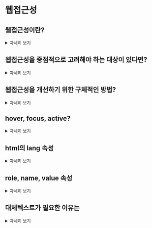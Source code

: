 # 웹접근성

## 웹접근성이란?

<details>
<summary>자세히 보기</summary>
모든 사용자가 인터넷을 차별과 제한 없이 동등하게 이용하도록 보장하는 것
</details>

## 웹접근성을 중점적으로 고려해야 하는 대상이 있다면?

<details>
<summary>자세히 보기</summary>
<pre>
- 느린 네트워크를 가진 사용자
  - lazy loading, 페이지네이션으로 순차적 데이터 가져오기.
  - 이미지나 동영상 등의 큰 파일 크기를 최소화  
- 모바일 환경을 이용하는 사용자
  - 반응형 웹디자인을 적용.
- 장애인 (시각장애인, 청각장애인, 거동이 불편한 사람, 인지장애인 등등)
  - 키보드 탭 키를 이용한 네비게이션 지원
  - 대체텍스트 제공
</pre>
</details>

## 웹접근성을 개선하기 위한 구체적인 방법?

<details>
<summary>자세히 보기</summary>
<pre>
1. 대체 텍스트 사용 : 이미지나 비디오, 오디오 등의 대체 텍스트를 제공하여 시각적으로 이해하기 어려운 콘텐츠에 대한 정보와 의미를 전달.
2. 시맨틱 마크업 : 시맨틱한 HTML 태그를 사용하여 웹사이트의 구조를 명확하게 표현, 보조기기가 웹사이트를 읽는 데 도움을 줌.
3. 키보드 접근성 : 키보드만으로 모든 콘텐츠에 접근할 수 있도록 설계.
4. 색상, 폰트 : 적절한 색상 대비와 폰트 크기로 시작적으로 이해하기 쉬운 웹페이지 구현.
</pre>
</details>

## hover, focus, active?

<details>
<summary>자세히 보기</summary>
<pre>
사용자가 웹사이트 상호작용할 때 매우 중요한 개념.<br>
  1. hover : hover는 마우스 포인터가 요소 위에 올라갈 때 발생, 요소가 선택 가능하다는 것을 사용자에게 알림.
  2. focus : 키보드 입력을 기다릴 때 활성화, 사용자에게 현재 선택된 요소를 알림.
  3. active : 요소를 클릭했을 때 발생하는 이벤트, 해당 요소가 사용자의 입력에 대응하고 있음을 알림.
  </pre>
</details>

## html의 lang 속성

<details>
<summary>자세히 보기</summary>
<pre>
웹페이지가 사용하는 언어를 지정<br>
검색엔진이나 스크린리더 등이 해당 언어에 대한 처리를 수행할 수 있도록 도움.
</pre>
</details>

## role, name, value 속성

<details>
<summary>자세히 보기</summary>
<pre>
웹접근성을 높이기 위해 사용되는 속성<br>
  - role : HTML 요소의 기본 역할과 다른 역할을 지정, 보조기기가 해당 요소의 역할을 인식하고할 수 있도록 도움.
  - name : JS에서 요소를 참조하거나 form 전송시 참조.
  - value : 요소의 값, input의 초기값이나 li 목록의 시작 번호 설정
  </pre>
</details>

## 대체텍스트가 필요한 이유는

<details>
<summary>자세히 보기</summary>
<pre>
대체 텍스트는 이미지, 동영상 등과 같은 미디어 콘텐츠를 대신하여 제공되는 텍스트 정보<br>
  1. 시각 장애인 등 모든 사용자가 제한없이 웹 콘텐츠를 이용할 수 있도록 도움.
  2. 검색엔진 최적화에 도움. 이미지, 동영상 콘텐츠를 검색엔진이 인식하여 노출 가능성을 높임.
</pre>
</details>
